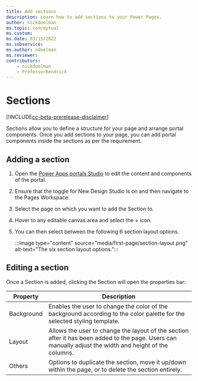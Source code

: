 ```yaml
---
title: Add sections
description: Learn how to add sections to your Power Pages.
author: nickdoelman
ms.topic: conceptual
ms.custom: 
ms.date: 03/15/2022
ms.subservice:
ms.author: ndoelman 
ms.reviewer: 
contributors:
    - nickdoelman
    - ProfessorKendrick
---
```


# Sections

[!INCLUDE[cc-beta-prerelease-disclaimer](../includes/cc-beta-prerelease-disclaimer.md)]

Sections allow you to define a structure for your page and arrange portal components. Once you add sections to your page, you can add portal components inside the sections as per the requirement.

## Adding a section

1. Open the [Power Apps portals Studio](/powerapps/maker/portals/portal-designer-anatomy) to edit the content and components of the portal.

1. Ensure that the toggle for New Design Studio is on and then navigate to the Pages Workspace.

1. Select the page on which you want to add the Section to.

1. Hover to any editable canvas area and select the + icon.

1. You can then select between the following 6 section layout options.

    :::image type="content" source="media/first-page/section-layout.png" alt-text="The six section layout options.":::

## Editing a section

Once a Section is added, clicking the Section will open the properties bar:  

| Property | Description |
| ----------- | ----------- |
| Background | Enables the user to change the color of the background according to the color palette for the selected styling template. |
| Layout | Allows  the user to change the layout of the section after it has been added to the page.  Users can manually adjust the width and height of the columns.
| Others | Options to duplicate the section, move it up/down within the page, or to delete the section entirely. |

